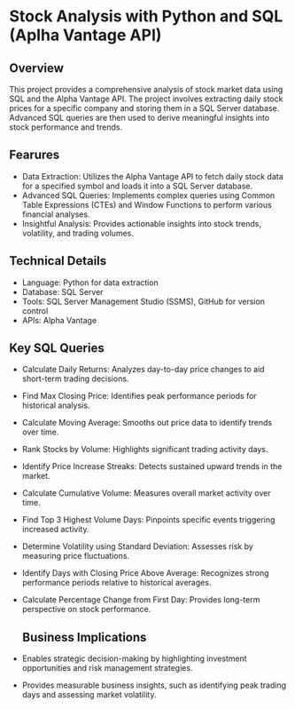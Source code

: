 # Stock Analysis with Python and SQL (Aplha Vantage API)
## Overview
This project provides a comprehensive analysis of stock market data using SQL and the Alpha Vantage API. The project involves extracting daily stock prices for a specific company and storing them in a SQL Server database. Advanced SQL queries are then used to derive meaningful insights into stock performance and trends.

## Fearures
- Data Extraction: Utilizes the Alpha Vantage API to fetch daily stock data for a specified symbol and loads it into a SQL Server database.
- Advanced SQL Queries: Implements complex queries using Common Table Expressions (CTEs) and Window Functions to perform various financial analyses.
- Insightful Analysis: Provides actionable insights into stock trends, volatility, and trading volumes.

## Technical Details
- Language: Python for data extraction
- Database: SQL Server
- Tools: SQL Server Management Studio (SSMS), GitHub for version control
- APIs: Alpha Vantage

## Key SQL Queries
- Calculate Daily Returns: Analyzes day-to-day price changes to aid short-term trading decisions.
- Find Max Closing Price: Identifies peak performance periods for historical analysis.
- Calculate Moving Average: Smooths out price data to identify trends over time.
- Rank Stocks by Volume: Highlights significant trading activity days.
- Identify Price Increase Streaks: Detects sustained upward trends in the market.
- Calculate Cumulative Volume: Measures overall market activity over time.
- Find Top 3 Highest Volume Days: Pinpoints specific events triggering increased activity.
- Determine Volatility using Standard Deviation: Assesses risk by measuring price fluctuations.
- Identify Days with Closing Price Above Average: Recognizes strong performance periods relative to historical averages.
- Calculate Percentage Change from First Day: Provides long-term perspective on stock performance.

  ## Business Implications
- Enables strategic decision-making by highlighting investment opportunities and risk management strategies.
- Provides measurable business insights, such as identifying peak trading days and assessing market volatility.
